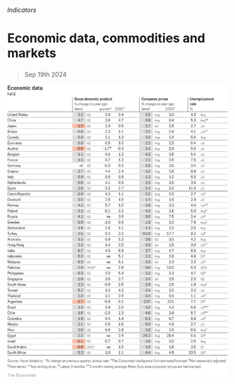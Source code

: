 ###### Indicators

# Economic data, commodities and markets 

#####  

> Sep 19th 2024 

![image](images/20240921_INT101.png) 


